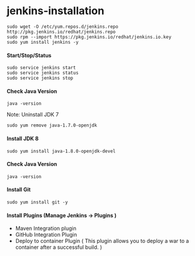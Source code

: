 # jenkins-installation


```
sudo wget -O /etc/yum.repos.d/jenkins.repo http://pkg.jenkins.io/redhat/jenkins.repo
sudo rpm --import https://pkg.jenkins.io/redhat/jenkins.io.key
sudo yum install jenkins -y
```

#### Start/Stop/Status
```
sudo service jenkins start
sudo service jenkins status
sudo service jenkins stop
```

#### Check Java Version
```
java -version
```
Note: Uninstall JDK 7
```
sudo yum remove java-1.7.0-openjdk
```
#### Install JDK 8
```
sudo yum install java-1.8.0-openjdk-devel
```
#### Check Java Version
```
java -version
```

#### Install Git
```
sudo yum install git -y
```

#### Install Plugins (Manage Jenkins -> Plugins )
* Maven Integration plugin
* GitHub Integration Plugin
* Deploy to container Plugin ( This plugin allows you to deploy a war to a container after a successful build. )

